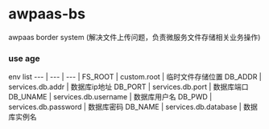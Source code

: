 # awpaas-bs

awpaas border system (解决文件上传问题，负责微服务文件存储相关业务操作)

### use age
 env list
--- | --- | --- |
FS_ROOT | custom.root | 临时文件存储位置
DB_ADDR | services.db.addr | 数据库ip地址
DB_PORT | services.db.port | 数据库端口
DB_UNAME | services.db.username | 数据库用户名
DB_PWD | services.db.password | 数据库密码
DB_NAME | services.db.database | 数据库实例名
